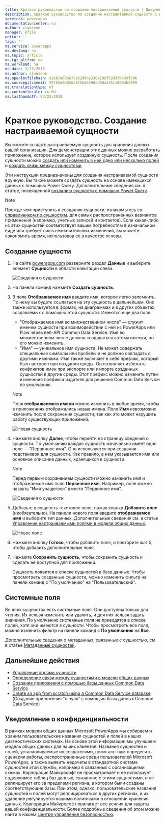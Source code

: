 ```yaml
---
title: Краткое руководство по созданию настраиваемой сущности | Документы Майкрософт
description: Краткое руководство по созданию настраиваемой сущности с нуля или на основе другой сущности.
services: powerapps
documentationcenter: na
author: clwesene
manager: kfile
editor: ''
tags: ''
ms.service: powerapps
ms.devlang: na
ms.topic: article
ms.tgt_pltfrm: na
ms.workload: na
ms.date: 3/21/2018
ms.author: clwesene
ms.openlocfilehash: d26b7a086e75a52d9da3369196f59d3fb439f50b
ms.sourcegitcommit: 59785e9e82da8f5bd459dcb5da3d5c18064b0899
ms.translationtype: HT
ms.contentlocale: ru-RU
ms.lasthandoff: 03/22/2018
---
```

# <a name="quickstart-create-a-custom-entity"></a>Краткое руководство. Создание настраиваемой сущности
Вы можете создать настраиваемую сущность для хранения данных вашей организации. Для демонстрации этих данных можно разработать приложение, которое использует созданную сущность. После создания сущности можно [создать или изменить в ней одно или несколько полей](data-platform-manage-fields.md) и [создать связь между сущностями](data-platform-entity-lookup.md).

Эти инструкции предназначены для создания настраиваемой сущности вручную. Вы также можете создать сущность на основе имеющихся данных с помощью Power Query. Дополнительные сведения см. в статье, посвященной [созданию сущности с помощью Power Query](data-platform-cds-newentity-pq.md).

> [!NOTE]
> Прежде чем приступить к созданию сущности, ознакомьтесь со [справочником по сущностям](../../developer/common-data-service/reference/about-entity-reference.md). для самых распространенных вариантов применения (например, учетных записей и контактов). Если какая-либо из этих сущностей соответствует вашим потребностям в изначальном виде или требует лишь незначительных изменений, вы можете сэкономить время, использовав ее в качестве основы.

## <a name="create-an-entity"></a>Создание сущности
1. На сайте [powerapps.com](https://web.powerapps.com) разверните раздел **Данные** и выберите элемент **Сущности** в области навигации слева.

    ![Сведения о сущности](./media/data-platform-cds-create-entity/entitylist.png "Список сущностей")

2. На панели команд нажмите **Создать сущность**.
3. В поле **Отображаемое имя** введите имя, которое легко запомнить. По нему вы будете ссылаться на эту сущность в дальнейшем. Оно также используется в формах, на диаграммах и в других объектах, создаваемых с помощью этой сущности. Имеются еще два поля.

    * "Отображаемое имя во множественном числе" — служит именем сущности при взаимодействии с ней из PowerApps или Flow через веб-API Common Data Service. Имя во множественном числе должно создаваться автоматически, но его можно изменить.
    * "Имя" — уникальное имя сущности. Не может содержать специальные символы или пробелы и не должно совпадать с другими именами. Имя также включает в себя префикс, который был настроен при создании среды. Он позволяет избежать конфликтов имен при экспорте или импорте созданных сущностей в другие среды. Этот префикс можно изменить путем изменения префикса издателя для решения Common Data Service по умолчанию.

    > [!NOTE]
    > Поля **отображаемого имени** можно изменить в любое время, чтобы в приложениях отображались новые имена. Поле **Имя** невозможно изменить после сохранения сущности, так как это может нарушить работу существующих приложений.

    ![Новая сущность](./media/data-platform-cds-create-entity/newentitypanel.png "Панель новой сущности")

4. Нажмите кнопку **Далее**, чтобы перейти на страницу сведений о сущности. По умолчанию каждая сущность изначально имеет одно поле — "Первичное имя". Оно используется при создании подстановок для сущности. Как правило, в нем указывается имя или основное описание данных, хранящихся в сущности.

    > [!NOTE]
    > Перед первым сохранением сущности можно изменить имя и отображаемое имя поля **Первичное имя**. Например, поле можно назвать "Имя учащегося" вместо "Первичное имя".

    ![Сведения о сущности](./media/data-platform-cds-create-entity/newentitydetails.png "Сведения о новой сущности")

5. Добавьте в сущность текстовое поле, нажав кнопку **Добавить поле** (необязательно). На панели нового поля введите **отображаемое имя** и выберите тип данных. Дополнительные сведения см. в статье [Управление настраиваемыми полями в модели общих данных](data-platform-manage-fields.md).

    ![Новое поле](./media/data-platform-cds-create-entity/newfieldpanel-2.png "Область нового поля")


6. Нажмите кнопку **Готово**, чтобы добавить поле, и повторите шаг 5, чтобы добавить дополнительные поля.
7. Нажмите **Сохранить сущность**, чтобы сохранить сущность и сделать ее доступной для приложений.

    Сущность появится в списке сущностей в базе данных. Чтобы просмотреть созданные сущности, можно изменить фильтр на панели команд с "По умолчанию" на "Пользовательский".

## <a name="system-fields"></a>Системные поля
Во всех сущностях есть системные поля. Они доступны только для чтения. Их нельзя изменить или удалить, и для них нельзя задать значения. По умолчанию системные поля не приводятся в списке полей, хотя они имеются в сущности. Чтобы просмотреть все поля, можно изменить фильтр на панели команд с **По умолчанию** на **Все**.

Дополнительные сведения о метаданных, связанных с сущностью, см. в статье [Метаданные сущностей](../../developer/common-data-service/entity-metadata.md).

## <a name="next-steps"></a>Дальнейшие действия
* [Управление полями сущности](data-platform-manage-fields.md)
* [Определение связи между сущностями в модели общих данных](data-platform-entity-lookup.md)
* [Создание приложения с помощью базы данных Common Data Service](../canvas-apps/data-platform-create-app.md)
* [Create an app from scratch using a Common Data Service database](../canvas-apps/data-platform-create-app-scratch.md) (Создание приложения "с нуля" с помощью базы данных Common Data Service)

## <a name="privacy-notice"></a>Уведомление о конфиденциальности
В рамках модели общих данных Microsoft PowerApps мы собираем и храним пользовательские названия сущностей и полей в наших диагностических системах.  На основе этой информации мы улучшаем модель общих данных для наших клиентов. Названия сущностей и полей, устанавливаемые их создателями, помогают нам определить сценарии работы, распространенные среди пользователей Microsoft PowerApps, а также выявить недочеты в стандартной системе сущностей этой службы, например в связанных с организациями схемах. Корпорация Майкрософт не просматривает и не использует содержимое таблиц баз данных, связанное с этими сущностями, и не реплицирует его за пределами региона, в котором были созданы соответствующие базы. При этом, однако, пользовательские названия сущностей и полей могут реплицироваться в других регионах, и их удаление регулируется нашими политиками в отношении хранения данных. Корпорация Майкрософт прилагает все усилия для защиты вашей конфиденциальности. Более подробные сведения об этом можно найти в нашем [Центре управления безопасностью](https://www.microsoft.com/trustcenter/Privacy/default.aspx).

